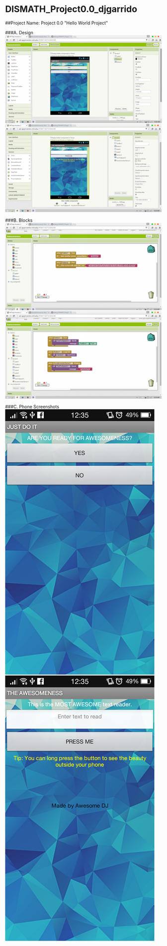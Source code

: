 # DISMATH_Project0.0_djgarrido

##Project Name: Project 0.0 "Hello World Project"

###A. Design
![img](https://github.com/DeLaSalleUniversity-Manila-DISMATH-t216/DISMATH_Project0.0_djgarrido/blob/master/1.png)
![img](https://github.com/DeLaSalleUniversity-Manila-DISMATH-t216/DISMATH_Project0.0_djgarrido/blob/master/2.png)

###B. Blocks
![img](https://github.com/DeLaSalleUniversity-Manila-DISMATH-t216/DISMATH_Project0.0_djgarrido/blob/master/3.png)
![img](https://github.com/DeLaSalleUniversity-Manila-DISMATH-t216/DISMATH_Project0.0_djgarrido/blob/master/4.png)

###C. Phone Screenshots
![img](https://github.com/DeLaSalleUniversity-Manila-DISMATH-t216/DISMATH_Project0.0_djgarrido/blob/master/Screenshot_2016-03-09-00-35-44-371.png)
![img](https://github.com/DeLaSalleUniversity-Manila-DISMATH-t216/DISMATH_Project0.0_djgarrido/blob/master/Screenshot_2016-03-09-00-35-58-193.png)
